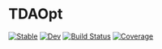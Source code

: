 # TDAOpt

[![Stable](https://img.shields.io/badge/docs-stable-blue.svg)](https://sidv23.github.io/TDAOpt.jl/stable/)
[![Dev](https://img.shields.io/badge/docs-dev-blue.svg)](https://sidv23.github.io/TDAOpt.jl/dev/)
[![Build Status](https://github.com/sidv23/TDAOpt.jl/actions/workflows/CI.yml/badge.svg?branch=main)](https://github.com/sidv23/TDAOpt.jl/actions/workflows/CI.yml?query=branch%3Amain)
[![Coverage](https://codecov.io/gh/sidv23/TDAOpt.jl/branch/main/graph/badge.svg)](https://codecov.io/gh/sidv23/TDAOpt.jl)
